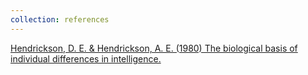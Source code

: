 ```yaml
---
collection: references
---
```


[Hendrickson, D. E. & Hendrickson, A. E. (1980) The biological basis of individual differences in intelligence.](https://doi.org/10.1016/0191-8869(80)90003-3)
